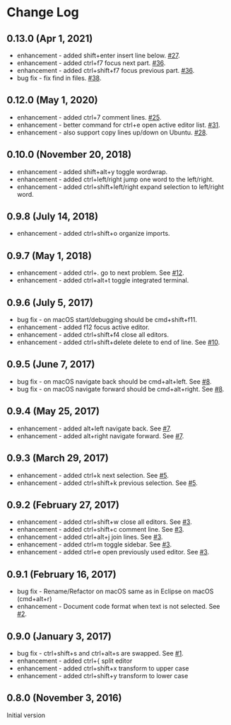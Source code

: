 # Change Log

## 0.13.0 (Apr 1, 2021)
* enhancement - added shift+enter insert line below. [#27](https://github.com/alphabotsec/vscode-eclipse-keybindings/issues/37).
* enhancement - added ctrl+f7 focus next part. [#36](https://github.com/alphabotsec/vscode-eclipse-keybindings/issues/36).
* enhancement - added ctrl+shift+f7 focus previous part. [#36](https://github.com/alphabotsec/vscode-eclipse-keybindings/issues/36).
* bug fix - fix find in files. [#38](https://github.com/alphabotsec/vscode-eclipse-keybindings/issues/38).

## 0.12.0 (May 1, 2020)
* enhancement - added ctrl+7 comment lines. [#25](https://github.com/alphabotsec/vscode-eclipse-keybindings/issues/25).
* enhancement - better command for ctrl+e open active editor list. [#31](https://github.com/alphabotsec/vscode-eclipse-keybindings/pull/31).
* enhancement - also support copy lines up/down on Ubuntu. [#28](https://github.com/alphabotsec/vscode-eclipse-keybindings/issues/28).

## 0.10.0 (November 20, 2018)
* enhancement - added shift+alt+y toggle wordwrap.
* enhancement - added ctrl+left/right jump one word to the left/right.
* enhancement - added ctrl+shift+left/right expand selection to left/right word.

## 0.9.8 (July 14, 2018)
* enhancement - added ctrl+shift+o organize imports.

## 0.9.7 (May 1, 2018)
* enhancement - added ctrl+. go to next problem. See [#12](https://github.com/alphabotsec/vscode-eclipse-keybindings/issues/12).
* enhancement - added ctrl+alt+t toggle integrated terminal.

## 0.9.6 (July 5, 2017)
* bug fix - on macOS start/debugging should be cmd+shift+f11.
* enhancement - added f12 focus active editor.
* enhancement - added ctrl+shift+f4 close all editors.
* enhancement - added ctrl+shift+delete delete to end of line. See [#10](https://github.com/alphabotsec/vscode-eclipse-keybindings/issues/10).

## 0.9.5 (June 7, 2017)
* bug fix - on macOS navigate back should be cmd+alt+left. See [#8](https://github.com/alphabotsec/vscode-eclipse-keybindings/issues/8).
* bug fix - on macOS navigate forward should be cmd+alt+right. See [#8](https://github.com/alphabotsec/vscode-eclipse-keybindings/issues/8).

## 0.9.4 (May 25, 2017)
* enhancement - added alt+left navigate back. See [#7](https://github.com/alphabotsec/vscode-eclipse-keybindings/pull/7).
* enhancement - added alt+right navigate forward. See [#7](https://github.com/alphabotsec/vscode-eclipse-keybindings/pull/7).

## 0.9.3 (March 29, 2017)
* enhancement - added ctrl+k next selection. See [#5](https://github.com/alphabotsec/vscode-eclipse-keybindings/issues/5).
* enhancement - added ctrl+shift+k previous selection. See [#5](https://github.com/alphabotsec/vscode-eclipse-keybindings/issues/5).

## 0.9.2 (February 27, 2017)
* enhancement - added ctrl+shift+w close all editors. See [#3](https://github.com/alphabotsec/vscode-eclipse-keybindings/issues/3).
* enhancement - added ctrl+shift+c comment line. See [#3](https://github.com/alphabotsec/vscode-eclipse-keybindings/issues/3).
* enhancement - added ctrl+alt+j join lines. See [#3](https://github.com/alphabotsec/vscode-eclipse-keybindings/issues/3).
* enhancement - added ctrl+m toggle sidebar. See [#3](https://github.com/alphabotsec/vscode-eclipse-keybindings/issues/3).
* enhancement - added ctrl+e open previously used editor. See [#3](https://github.com/alphabotsec/vscode-eclipse-keybindings/issues/3).

## 0.9.1 (February 16, 2017)
* bug fix - Rename/Refactor on macOS same as in Eclipse on macOS (cmd+alt+r)
* enhancement - Document code format when text is not selected. See [#2](https://github.com/alphabotsec/vscode-eclipse-keybindings/issues/2).

## 0.9.0 (January 3, 2017)
* bug fix - ctrl+shift+s and ctrl+alt+s are swapped. See [#1](https://github.com/alphabotsec/vscode-eclipse-keybindings/issues/1).
* enhancement - added ctrl+{ split editor 
* enhancement - added ctrl+shift+x transform to upper case
* enhancement - added ctrl+shift+y transform to lower case

## 0.8.0 (November 3, 2016)
Initial version
